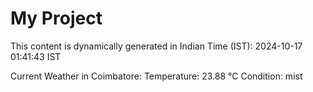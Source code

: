 # My Project

This content is dynamically generated in Indian Time (IST): 2024-10-17 01:41:43 IST


Current Weather in Coimbatore:
Temperature: 23.88 °C
Condition: mist
